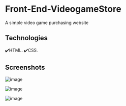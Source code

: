 # Front-End-VideogameStore
A simple video game purchasing website

## Technologies
:heavy_check_mark:HTML.
:heavy_check_mark:CSS.

## Screenshots

![image](https://github.com/Dvzr2k/Front-End-VideogameStore/assets/129244345/867f1e32-bd8e-4fd9-b821-c9ec6c093f9c)


![image](https://github.com/Dvzr2k/Front-End-VideogameStore/assets/129244345/805cb23e-6cdd-4728-8b53-126f67311f8e)


![image](https://github.com/Dvzr2k/Front-End-VideogameStore/assets/129244345/ba2ac652-6140-4c17-a08d-05e38e3a79ba)



